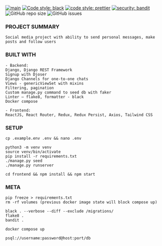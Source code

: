 [![main](https://github.com/lyingtakemura/socmed-sample/actions/workflows/main.yaml/badge.svg)](https://github.com/lyingtakemura/socmed-sample/actions/workflows/main.yaml)
[![Code style: black](https://img.shields.io/badge/code%20style-black-000000.svg)](https://github.com/psf/black)
[![code style: prettier](https://img.shields.io/badge/code_style-prettier-ff69b4.svg?style=flat-square)](https://github.com/prettier/prettier)
[![security: bandit](https://img.shields.io/badge/security-bandit-yellow.svg)](https://github.com/PyCQA/bandit)
![GitHub repo size](https://img.shields.io/github/repo-size/lyingtakemura/socmed-sample)
![GitHub issues](https://img.shields.io/github/issues/lyingtakemura/socmed-sample)

### PROJECT SUMMARY

```
Social media project with ability to send personal messages, make posts and follow users
```

### BUILT WITH

```
- Backend:
Django, Django REST Framework
Signup with Djoser
Django Channels for one-to-one chats
Views - genericViewSet with mixins
Filtering, pagination
Custom manage.py command to seed db with faker
Linter – flake8, formatter - black
Docker compose

- Frontend:
ReactJS, React Router, Redux, Redux Persist, Axios, Tailwind CSS
```

### SETUP

```
cp .example.env .env && nano .env

python3 -m venv venv
source venv/bin/activate
pip install -r requirements.txt
./manage.py seed
./manage.py runserver

cd frontend && npm install && npm start
```

### META

```
pip freeze > requirements.txt
rm -rf volumes (previous docker image state will block compose up)

black . --verbose --diff --exclude /migrations/
flake8 .
bandit .

docker compose up

psql://username:password@host:port/db
```
